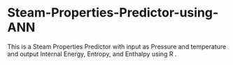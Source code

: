 # Steam-Properties-Predictor-using-ANN
This is a Steam Properties Predictor with input as Pressure and temperature and output Internal Energy, Entropy, and Enthalpy using R .
